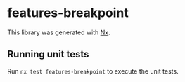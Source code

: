 # features-breakpoint

This library was generated with [Nx](https://nx.dev).

## Running unit tests

Run `nx test features-breakpoint` to execute the unit tests.
